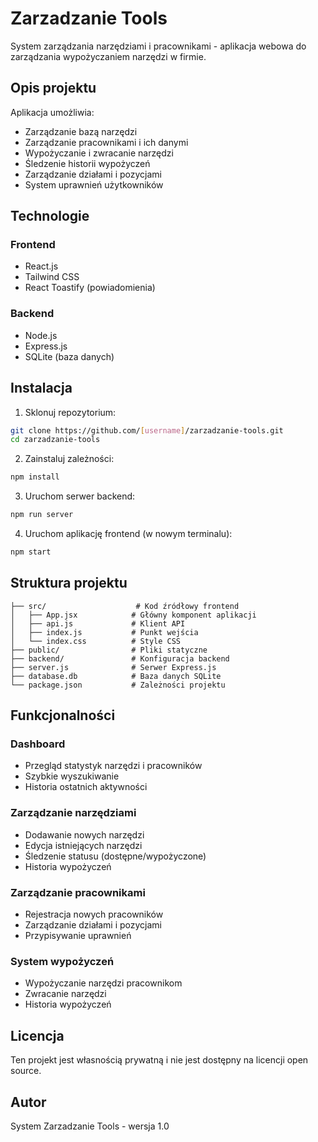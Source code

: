 # Zarzadzanie Tools

System zarządzania narzędziami i pracownikami - aplikacja webowa do zarządzania wypożyczaniem narzędzi w firmie.

## Opis projektu

Aplikacja umożliwia:
- Zarządzanie bazą narzędzi
- Zarządzanie pracownikami i ich danymi
- Wypożyczanie i zwracanie narzędzi
- Śledzenie historii wypożyczeń
- Zarządzanie działami i pozycjami
- System uprawnień użytkowników

## Technologie

### Frontend
- React.js
- Tailwind CSS
- React Toastify (powiadomienia)

### Backend
- Node.js
- Express.js
- SQLite (baza danych)

## Instalacja

1. Sklonuj repozytorium:
```bash
git clone https://github.com/[username]/zarzadzanie-tools.git
cd zarzadzanie-tools
```

2. Zainstaluj zależności:
```bash
npm install
```

3. Uruchom serwer backend:
```bash
npm run server
```

4. Uruchom aplikację frontend (w nowym terminalu):
```bash
npm start
```

## Struktura projektu

```
├── src/                    # Kod źródłowy frontend
│   ├── App.jsx            # Główny komponent aplikacji
│   ├── api.js             # Klient API
│   ├── index.js           # Punkt wejścia
│   └── index.css          # Style CSS
├── public/                # Pliki statyczne
├── backend/               # Konfiguracja backend
├── server.js              # Serwer Express.js
├── database.db            # Baza danych SQLite
└── package.json           # Zależności projektu
```

## Funkcjonalności

### Dashboard
- Przegląd statystyk narzędzi i pracowników
- Szybkie wyszukiwanie
- Historia ostatnich aktywności

### Zarządzanie narzędziami
- Dodawanie nowych narzędzi
- Edycja istniejących narzędzi
- Śledzenie statusu (dostępne/wypożyczone)
- Historia wypożyczeń

### Zarządzanie pracownikami
- Rejestracja nowych pracowników
- Zarządzanie działami i pozycjami
- Przypisywanie uprawnień

### System wypożyczeń
- Wypożyczanie narzędzi pracownikom
- Zwracanie narzędzi
- Historia wypożyczeń

## Licencja

Ten projekt jest własnością prywatną i nie jest dostępny na licencji open source.

## Autor

System Zarzadzanie Tools - wersja 1.0